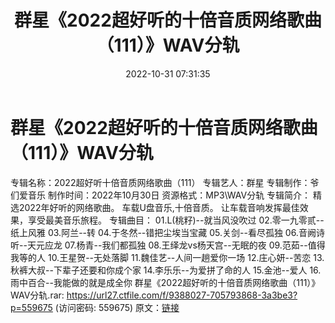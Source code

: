 ﻿---
title: 群星《2022超好听的十倍音质网络歌曲（111）》WAV分轨
date: 2022-10-31 07:31:35
categories: WAV车载音乐、镜像
tags: 华语中文
---
# 群星《2022超好听的十倍音质网络歌曲（111）》WAV分轨

专辑名称：2022超好听十倍音质网络歌曲（111）
专辑艺人：群星
专辑制作：爷们爱音乐
制作时间：2022年10月30日
资源格式：MP3\WAV分轨
专辑简介：
精选2022年好听的网络歌曲。
车载U盘音乐,十倍音质。
让车载音响发挥最佳效果，享受最美音乐旅程。
专辑曲目：
01.L(桃籽)--就当风没吹过
02.零一九零贰--纸上风雅
03.阿兰--转
04.于冬然--错把尘埃当宝藏
05.关剑--看尽孤独
06.音阙诗听--天元应龙
07.杨青--我们都孤独
08.王绎龙vs杨天宫--无眠的夜
09.范茹--值得我等的人
10.王星贺--无处落脚
11.魏佳艺--人间一趟爱你一场
12.庄心妍--苦恋
13.秋裤大叔--下辈子还要和你成个家
14.李乐乐--为爱拼了命的人
15.金池--爱人
16.雨中百合--我能做的就是成全你
群星《2022超好听的十倍音质网络歌曲（111）》WAV分轨.rar: https://url27.ctfile.com/f/9388027-705793868-3a3be3?p=559675
(访问密码: 559675)
原文：[链接](https://blog.sina.com.cn/s/blog_1647c7e760103103a.html)